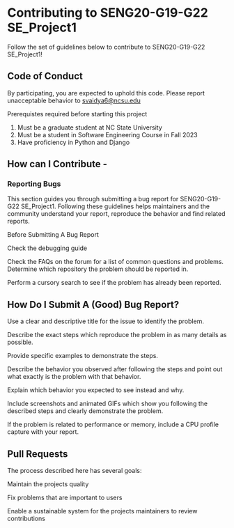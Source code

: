 # Contributing to SENG20-G19-G22 SE_Project1

Follow the set of guidelines below to contribute to SENG20-G19-G22 SE_Project1!

## Code of Conduct

By participating, you are expected to uphold this code. Please report unacceptable behavior to svaidya6@ncsu.edu

Prerequistes required before starting this project

1. Must be a graduate student at NC State University
2. Must be a student in Software Engineering Course in Fall 2023
3. Have proficiency in Python and Django

## How can I Contribute -
 
### Reporting Bugs

This section guides you through submitting a bug report for SENG20-G19-G22 SE_Project1. 
Following these guidelines helps maintainers and the community understand your report, reproduce the behavior and find related reports.

Before Submitting A Bug Report

Check the debugging guide

Check the FAQs on the forum for a list of common questions and problems.
Determine which repository the problem should be reported in.

Perform a cursory search to see if the problem has already been reported. 

## How Do I Submit A (Good) Bug Report?

Use a clear and descriptive title for the issue to identify the problem.

Describe the exact steps which reproduce the problem in as many details as possible.

Provide specific examples to demonstrate the steps. 

Describe the behavior you observed after following the steps and point out what exactly is the problem with that behavior.

Explain which behavior you expected to see instead and why.

Include screenshots and animated GIFs which show you following the described steps and clearly demonstrate the problem. 

If the problem is related to performance or memory, include a CPU profile capture with your report.

## Pull Requests

The process described here has several goals:

Maintain the projects quality

Fix problems that are important to users

Enable a sustainable system for the projects maintainers to review contributions
